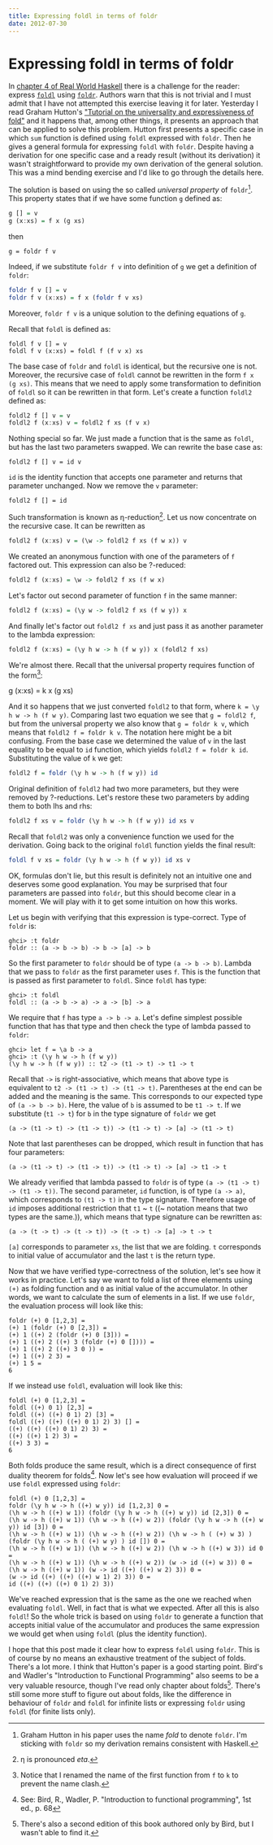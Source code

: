 ```yaml
---
title: Expressing foldl in terms of foldr
date: 2012-07-30
---
```


Expressing foldl in terms of foldr
==================================

In [chapter 4 of Real World
Haskell](http://book.realworldhaskell.org/read/functional-programming.html)
there is a challenge for the reader: express
[`foldl`](http://hackage.haskell.org/packages/archive/base/latest/doc/html/Prelude.html#v:foldl)
using [`foldr`](http://hackage.haskell.org/packages/archive/base/latest/doc/html/Prelude.html#v:foldr).
Authors warn that this is not trivial and I must admit that I have not attempted
this exercise leaving it for later. Yesterday I read Graham Hutton's ["Tutorial
on the universality and expressiveness of
fold"](http://www.cs.nott.ac.uk/~gmh/fold.pdf) and it happens that, among other
things, it presents an approach that can be applied to solve this
problem. Hutton first presents a specific case in which `sum` function is
defined using `foldl` expressed with `foldr`. Then he gives a general formula
for expressing `foldl` with `foldr`. Despite having a derivation for one
specific case and a ready result (without its derivation) it wasn't
straightforward to provide my own derivation of the general solution. This was a
mind bending exercise and I'd like to go through the details here.

The solution is based on using the so called _universal property_ of
`foldr`[^1].  This property states that if we have some function `g` defined as:

```haskell
g [] = v
g (x:xs) = f x (g xs)
```

then

```
g = foldr f v
```

Indeed, if we substitute `foldr f v` into definition of `g` we get a definition
of `foldr`:

```haskell
foldr f v [] = v
foldr f v (x:xs) = f x (foldr f v xs)
```

Moreover, `foldr f v` is a unique solution to the defining equations of `g`.

Recall that `foldl` is defined as:

```
foldl f v [] = v
foldl f v (x:xs) = foldl f (f v x) xs
```

The base case of `foldr` and `foldl` is identical, but the recursive one is
not. Moreover, the recursive case of `foldl` cannot be rewritten in the form `f
x (g xs)`. This means that we need to apply some transformation to definition of
`foldl` so it can be rewritten in that form. Let's create a function `foldl2`
defined as:

```haskell
foldl2 f [] v = v
foldl2 f (x:xs) v = foldl2 f xs (f v x)
```

Nothing special so far. We just made a function that is the same as `foldl`, but
has the last two parameters swapped. We can rewrite the base case as:

```
foldl2 f [] v = id v
```

`id` is the identity function that accepts one parameter and returns that
parameter unchanged. Now we remove the `v` parameter:

```
foldl2 f [] = id
```

Such transformation is known as η-reduction[^2].  Let us now concentrate on the
recursive case. It can be rewritten as

```haskell
foldl2 f (x:xs) v = (\w -> foldl2 f xs (f w x)) v
```

We created an anonymous function with one of the parameters of `f` factored out.
This expression can also be ?-reduced:

```haskell
foldl2 f (x:xs) = \w -> foldl2 f xs (f w x)
```

Let's factor out second parameter of function `f` in the same manner:

```haskell
foldl2 f (x:xs) = (\y w -> foldl2 f xs (f w y)) x
```

And finally let's factor out `foldl2 f xs` and just pass it as another parameter
to the lambda expression:

```haskell
foldl2 f (x:xs) = (\y h w -> h (f w y)) x (foldl2 f xs)
```

We're almost there. Recall that the universal property requires function of the
form[^3]:

g (x:xs) = k x (g xs)

And it so happens that we just converted `foldl2` to that form, where `k = \y h
w -> h (f w y)`. Comparing last two equation we see that `g = foldl2 f`, but
from the universal property we also know that `g = foldr k v`, which means that
`foldl2 f = foldr k v`. The notation here might be a bit confusing. From the
base case we determined the value of `v` in the last equality to be equal to
`id` function, which yields `foldl2 f = foldr k id`. Substituting the value of
`k` we get:

```haskell
foldl2 f = foldr (\y h w -> h (f w y)) id
```

Original definition of `foldl2` had two more parameters, but they were removed
by ?-reductions. Let's restore these two parameters by adding them to both lhs
and rhs:

```haskell
foldl2 f xs v = foldr (\y h w -> h (f w y)) id xs v
```

Recall that `foldl2` was only a convenience function we used for the
derivation. Going back to the original `foldl` function yields the final result:

```haskell
foldl f v xs = foldr (\y h w -> h (f w y)) id xs v
```

OK, formulas don't lie, but this result is definitely not an intuitive one and
deserves some good explanation. You may be surprised that four parameters are
passed into `foldr`, but this should become clear in a moment. We will play with
it to get some intuition on how this works.

Let us begin with verifying that this expression is type-correct. Type of
`foldr` is:

```
ghci> :t foldr
foldr :: (a -> b -> b) -> b -> [a] -> b
```

So the first parameter to `foldr` should be of type `(a -> b -> b)`. Lambda that
we pass to `foldr` as the first parameter uses `f`. This is the function that is
passed as first parameter to `foldl`. Since `foldl` has type:

```
ghci> :t foldl
foldl :: (a -> b -> a) -> a -> [b] -> a
```

We require that `f` has type `a -> b -> a`. Let's define simplest possible
function that has that type and then check the type of lambda passed to `foldr`:

```
ghci> let f = \a b -> a
ghci> :t (\y h w -> h (f w y))
(\y h w -> h (f w y)) :: t2 -> (t1 -> t) -> t1 -> t
```

Recall that `->` is right-associative, which means that above type is equivalent
to `t2 -> (t1 -> t) -> (t1 -> t)`. Parentheses at the end can be added and the
meaning is the same. This corresponds to our expected type of `(a -> b ->
b)`. Here, the value of `b` is assumed to be `t1 -> t`. If we substitute (`t1 ->
t`) for `b` in the type signature of `foldr` we get

```
(a -> (t1 -> t) -> (t1 -> t)) -> (t1 -> t) -> [a] -> (t1 -> t)
```

Note that last parentheses can be dropped, which result in function that has
four parameters:

```
(a -> (t1 -> t) -> (t1 -> t)) -> (t1 -> t) -> [a] -> t1 -> t
```

We already verified that lambda passed to `foldr` is of type `(a -> (t1 -> t) ->
(t1 -> t))`. The second parameter, `id` function, is of type `(a -> a)`, which
corresponds to `(t1 -> t)` in the type signature. Therefore usage of `id`
imposes additional restriction that `t1` ~ `t` ((~ notation means that two types
are the same.)), which means that type signature can be rewritten as:

```
(a -> (t -> t) -> (t -> t)) -> (t -> t) -> [a] -> t -> t
```

`[a]` corresponds to parameter `xs`, the list that we are folding. `t`
corresponds to initial value of accumulator and the last `t` is the return type.

Now that we have verified type-correctness of the solution, let's see how it
works in practice. Let's say we want to fold a list of three elements using
`(+)` as folding function and `0` as initial value of the accumulator. In other
words, we want to calculate the sum of elements in a list. If we use `foldr`,
the evaluation process will look like this:

```
foldr (+) 0 [1,2,3] =
(+) 1 (foldr (+) 0 [2,3]) =
(+) 1 ((+) 2 (foldr (+) 0 [3])) =
(+) 1 ((+) 2 ((+) 3 (foldr (+) 0 []))) =
(+) 1 ((+) 2 ((+) 3 0 )) =
(+) 1 ((+) 2 3) =
(+) 1 5 =
6
```

If we instead use `foldl`, evaluation will look like this:

```
foldl (+) 0 [1,2,3] =
foldl ((+) 0 1) [2,3] =
foldl ((+) ((+) 0 1) 2) [3] =
foldl ((+) ((+) ((+) 0 1) 2) 3) [] =
((+) ((+) ((+) 0 1) 2) 3) =
((+) ((+) 1 2) 3) =
((+) 3 3) =
6
```

Both folds produce the same result, which is a direct consequence of first
duality theorem for folds[^4]. Now let's see how evaluation will proceed if we
use `foldl` expressed using `foldr`:

```
foldl (+) 0 [1,2,3] =
foldr (\y h w -> h ((+) w y)) id [1,2,3] 0 =
(\h w -> h ((+) w 1)) (foldr (\y h w -> h ((+) w y)) id [2,3]) 0 =
(\h w -> h ((+) w 1)) (\h w -> h ((+) w 2)) (foldr (\y h w -> h ((+) w y)) id [3]) 0 =
(\h w -> h ((+) w 1)) (\h w -> h ((+) w 2)) (\h w -> h ( (+) w 3) ) (foldr (\y h w -> h ( (+) w y) ) id []) 0 =
(\h w -> h ((+) w 1)) (\h w -> h ((+) w 2)) (\h w -> h ((+) w 3)) id 0 =
(\h w -> h ((+) w 1)) (\h w -> h ((+) w 2)) (w -> id ((+) w 3)) 0 =
(\h w -> h ((+) w 1)) (w -> id ((+) ((+) w 2) 3)) 0 =
(w -> id ((+) ((+) ((+) w 1) 2) 3)) 0 =
id ((+) ((+) ((+) 0 1) 2) 3))
```

We've reached expression that is the same as the one we reached when evaluating
`foldl`. Well, in fact that is what we expected. After all this is also `foldl`!
So the whole trick is based on using `foldr` to generate a function that accepts
initial value of the accumulator and produces the same expression we would get
when using `foldl` (plus the identity function).

I hope that this post made it clear how to express `foldl` using `foldr`. This
is of course by no means an exhaustive treatment of the subject of
folds. There's a lot more. I think that Hutton's paper is a good starting
point. Bird's and Wadler's "Introduction to Functional Programming" also seems
to be a very valuable resource, though I've read only chapter about folds[^5].
There's still some more stuff to figure out about folds, like the difference in
behaviour of `foldr` and `foldl` for infinite lists or expressing `foldr` using
`foldl` (for finite lists only).

[^1]: Graham Hutton in his paper uses the name _fold_ to denote `foldr`. I'm
sticking with `foldr` so my derivation remains consistent with Haskell.

[^2]: η is pronounced _eta_.

[^3]: Notice that I renamed the name of the first function from `f` to `k` to
prevent the name clash.

[^4]: See: Bird, R., Wadler, P. "Introduction to functional programming", 1st
ed., p. 68

[^5]: There's also a second edition of this book authored only by Bird, but I
wasn't able to find it.

